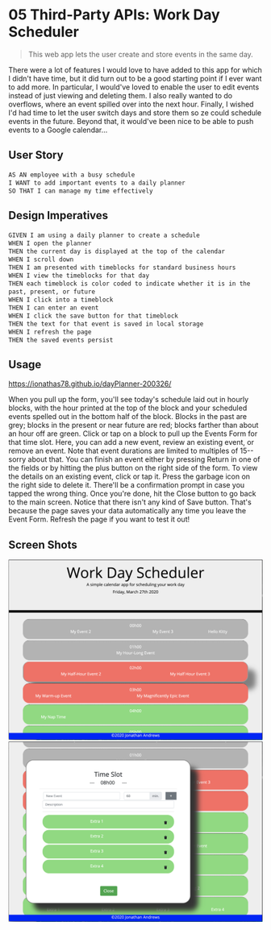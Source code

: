 # 05 Third-Party APIs: Work Day Scheduler

> This web app lets the user create and store events in the same day.

There were a lot of features I would love to have added to this app for which I didn't have time, 
but it did turn out to be a good starting point if I ever want to add more. In particular, I would've 
loved to enable the user to edit events instead of just viewing and deleting them. I also really wanted 
to do overflows, where an event spilled over into the next hour. Finally, I wished I'd had time to let 
the user switch days and store them so ze could schedule events in the future.
Beyond that, it would've been nice to be able to push events to a Google calendar...

## User Story

```
AS AN employee with a busy schedule
I WANT to add important events to a daily planner
SO THAT I can manage my time effectively
```

## Design Imperatives

```
GIVEN I am using a daily planner to create a schedule
WHEN I open the planner
THEN the current day is displayed at the top of the calendar
WHEN I scroll down
THEN I am presented with timeblocks for standard business hours
WHEN I view the timeblocks for that day
THEN each timeblock is color coded to indicate whether it is in the past, present, or future
WHEN I click into a timeblock
THEN I can enter an event
WHEN I click the save button for that timeblock
THEN the text for that event is saved in local storage
WHEN I refresh the page
THEN the saved events persist
```

## Usage
https://ionathas78.github.io/dayPlanner-200326/

When you pull up the form, you'll see today's schedule laid out in hourly blocks, with the hour 
printed at the top of the block and your scheduled events spelled out in the bottom half of the 
block. Blocks in the past are grey; blocks in the present or near future are red; blocks farther
than about an hour off are green.
Click or tap on a block to pull up the Events Form for that time slot. Here, you can add a new event,
review an existing event, or remove an event. Note that event durations are limited to multiples of 15--
sorry about that. You can finish an event either by pressing Return in one of the fields or by hitting 
the plus button on the right side of the form. To view the details on an existing event, click or tap it. 
Press the garbage icon on the right side to delete it. There'll be a confirmation prompt in case you 
tapped the wrong thing. Once you're done, hit the Close button to go back to the main screen.
Notice that there isn't any kind of Save button. That's because the page saves your data automatically
any time you leave the Event Form. Refresh the page if you want to test it out!

## Screen Shots

![Primary Page](./Assets/Day_Planner_Main.png)
![Popup Form](./Assets/Day_Planner_Popup.png)
